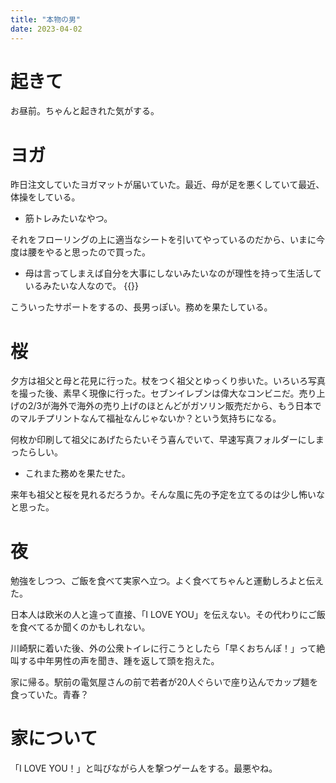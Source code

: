 ```yaml
---
title: "本物の男"
date: 2023-04-02
---
```


# 起きて
お昼前。ちゃんと起きれた気がする。


# ヨガ
昨日注文していたヨガマットが届いていた。最近、母が足を悪くしていて最近、体操をしている。
- 筋トレみたいなやつ。

それをフローリングの上に適当なシートを引いてやっているのだから、いまに今度は腰をやると思ったので買った。
- 母は言ってしまえば自分を大事にしないみたいなのが理性を持って生活しているみたいな人なので。
{{<tweet user="dango_bot" id="1642395642021683200">}}

こういったサポートをするの、長男っぽい。務めを果たしている。

# 桜
夕方は祖父と母と花見に行った。杖をつく祖父とゆっくり歩いた。いろいろ写真を撮った後、素早く現像に行った。セブンイレブンは偉大なコンビニだ。売り上げの2/3が海外で海外の売り上げのほとんどがガソリン販売だから、もう日本でのマルチプリントなんて福祉なんじゃないか？という気持ちになる。

何枚か印刷して祖父にあげたらたいそう喜んでいて、早速写真フォルダーにしまったらしい。
- これまた務めを果たせた。

来年も祖父と桜を見れるだろうか。そんな風に先の予定を立てるのは少し怖いなと思った。


# 夜
勉強をしつつ、ご飯を食べて実家へ立つ。よく食べてちゃんと運動しろよと伝えた。

日本人は欧米の人と違って直接、「I LOVE YOU」を伝えない。その代わりにご飯を食べてるか聞くのかもしれない。



川崎駅に着いた後、外の公衆トイレに行こうとしたら「早くおちんぽ！」って絶叫する中年男性の声を聞き、踵を返して頭を抱えた。

家に帰る。駅前の電気屋さんの前で若者が20人ぐらいで座り込んでカップ麺を食っていた。青春？

# 家について
「I LOVE YOU！」と叫びながら人を撃つゲームをする。最悪やね。
